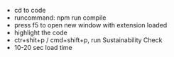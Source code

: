 * cd to code
* runcommand: npm run compile
* press f5 to open new window with extension loaded
* highlight the code
* ctr+shit+p / cmd+shift+p, run Sustainability Check
* 10-20 sec load time

